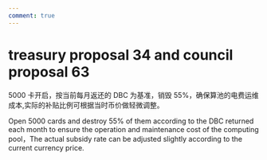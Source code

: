 ```yaml
---
comment: true
---
```


# treasury proposal 34 and council proposal 63

5000 卡开启，按当前每月返还的 DBC 为基准，销毁 55%，确保算池的电费运维成本,实际的补贴比例可根据当时币价做轻微调整。

Open 5000 cards and destroy 55% of them according to the DBC returned each month to ensure the operation and maintenance cost of the computing pool，The actual subsidy rate can be adjusted slightly according to the current currency price.
